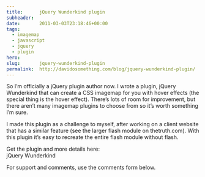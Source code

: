```yaml
---
title:      jQuery Wunderkind plugin
subheader:  
date:       2011-03-03T23:18:46+00:00
tags:
  - imagemap
  - javascript
  - jquery
  - plugin
hero:       
slug:       jquery-wunderkind-plugin
permalink:  http://davidosomething.com/blog/jquery-wunderkind-plugin/
---
```



<p>So I&#8217;m officially a jQuery plugin author now. I wrote a plugin, jQuery Wunderkind that can create a CSS imagemap for you with hover effects (the special thing is the hover effect). There&#8217;s lots of room for improvement, but there aren&#8217;t many imagemap plugins to choose from so it&#8217;s worth something I&#8217;m sure.</p>
<p>I made this plugin as a challenge to myself, after working on a client website that has a similar feature (see the larger flash module on thetruth.com). With this plugin it&#8217;s easy to recreate the entire flash module without flash.</p>
<p>Get the plugin and more details here:<br />
jQuery Wunderkind</p>
<p>For support and comments, use the comments form below.</p>

